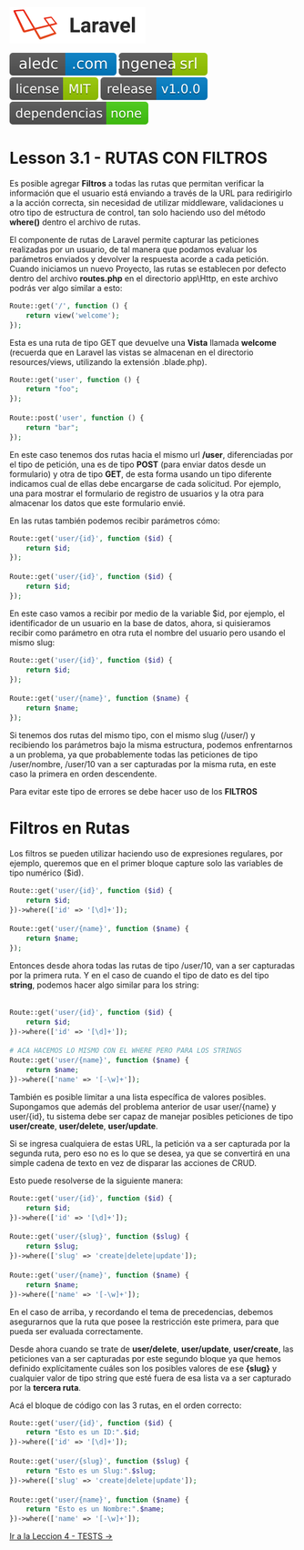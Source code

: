 ![Laravel](https://raw.githubusercontent.com/aledc7/Laravel/master/pirullo.png "Aledc.com")

[![aledc.com](https://github.com/aledc7/Scrum-Certification/blob/master/recursos/aledc.com.svg)](https://aledc.com)
[![ingenea.com.ar](https://github.com/aledc7/Scrum-Certification/blob/master/recursos/ingenea.svg)](http://ingenea.com.ar)
[![License](https://github.com/aledc7/Scrum-Certification/blob/master/recursos/mit-license.svg)](https://aledc.com)
[![GitHub release](https://github.com/aledc7/Scrum-Certification/blob/master/recursos/release.svg)](https://aledc.com)
[![Dependencies](https://github.com/aledc7/Scrum-Certification/blob/master/recursos/dependencias-none.svg)](https://aledc.com)
# Lesson 3.1 - RUTAS CON FILTROS




Es posible agregar __Filtros__ a todas las rutas que permitan verificar la información que el usuario está enviando a través de la URL para redirigirlo a la acción correcta, sin necesidad de utilizar middleware, validaciones u otro tipo de estructura de control, tan solo haciendo uso del método __where()__ dentro el archivo de rutas.

El componente de rutas de Laravel permite capturar las peticiones realizadas por un usuario, de tal manera que podamos evaluar los parámetros enviados y devolver la respuesta acorde a cada petición.  
Cuando iniciamos un nuevo Proyecto, las rutas se establecen por defecto dentro del archivo __routes.php__ en el directorio app\Http, en este archivo podrás ver algo similar a esto:

```php
Route::get('/', function () {
    return view('welcome');
});
```


Esta es una ruta de tipo GET que devuelve una __Vista__ llamada __welcome__ (recuerda que en Laravel las vistas se almacenan en el directorio resources/views, utilizando la extensión .blade.php).

```php
Route::get('user', function () {
    return "foo";
});

Route::post('user', function () {
    return "bar";
});
```


En este caso tenemos dos rutas hacia el mismo url __/user__, diferenciadas por el tipo de petición, una es de tipo __POST__ (para enviar datos desde un formulario) y otra de tipo __GET__, de esta forma usando un tipo diferente indicamos cual de ellas debe encargarse de cada solicitud. Por ejemplo, una para mostrar el formulario de registro de usuarios y la otra para almacenar los datos que este formulario envié.  

En las rutas también podemos recibir parámetros cómo:

```php
Route::get('user/{id}', function ($id) {
    return $id;
});
 
Route::get('user/{id}', function ($id) {
    return $id;
});
```

En este caso vamos a recibir por medio de la variable $id, por ejemplo, el identificador de un usuario en la base de datos, ahora, si quisieramos recibir como parámetro en otra ruta el nombre del usuario pero usando el mismo slug:

```php
Route::get('user/{id}', function ($id) {
    return $id;
});

Route::get('user/{name}', function ($name) {
    return $name;
});
```


Si tenemos dos rutas del mismo tipo, con el mismo slug (/user/) y recibiendo los parámetros bajo la misma estructura, podemos enfrentarnos a un problema, ya que probablemente todas las peticiones de tipo /user/nombre, /user/10 van a ser capturadas por la misma ruta, en este caso la primera en orden descendente.

Para evitar este tipo de errores se debe hacer uso de los __FILTROS__



# Filtros en Rutas

Los filtros se pueden utilizar haciendo uso de expresiones regulares, por ejemplo, queremos que en el primer bloque capture solo las variables de tipo numérico ($id).

```php
Route::get('user/{id}', function ($id) {
    return $id;
})->where(['id' => '[\d]+']);

Route::get('user/{name}', function ($name) {
    return $name;
});
````

Entonces desde ahora todas las rutas de tipo /user/10, van a ser capturadas por la primera ruta. 
Y en el caso de cuando el tipo de dato es del tipo __string__, podemos hacer algo similar para los string:

```php

Route::get('user/{id}', function ($id) {
    return $id;
})->where(['id' => '[\d]+']);

# ACA HACEMOS LO MISMO CON EL WHERE PERO PARA LOS STRINGS
Route::get('user/{name}', function ($name) {
    return $name;
})->where(['name' => '[-\w]+']);
```


También es posible limitar a una lista específica de valores posibles.  
Supongamos que además del problema anterior de usar user/{name} y user/{id}, tu sistema debe ser capaz de manejar posibles peticiones de tipo __user/create__, __user/delete__, __user/update__.

Si se ingresa cualquiera de estas URL, la petición va a ser capturada por la segunda ruta, pero eso no es lo que se desea, ya que se convertirá en una simple cadena de texto en vez de disparar las acciones de CRUD.

Esto puede resolverse de la siguiente manera:

```php
Route::get('user/{id}', function ($id) {
    return $id;
})->where(['id' => '[\d]+']);

Route::get('user/{slug}', function ($slug) { 
    return $slug; 
})->where(['slug' => 'create|delete|update']);

Route::get('user/{name}', function ($name) {
    return $name;
})->where(['name' => '[-\w]+']);
````

En el caso de arriba, y recordando el tema de precedencias, debemos asegurarnos que la ruta que posee la restricción este primera, para que pueda ser evaluada correctamente.

Desde ahora cuando se trate de __user/delete__, __user/update__, __user/create__, las peticiones van a ser capturadas por este segundo bloque ya que hemos definido explícitamente cuáles son los posibles valores de ese __{slug}__ y cualquier valor de tipo string que esté fuera de esa lista va a ser capturado por la __tercera ruta__.  

Acá el bloque de código con las 3 rutas, en el orden correcto:

```php
Route::get('user/{id}', function ($id) {
    return "Esto es un ID:".$id;
})->where(['id' => '[\d]+']);

Route::get('user/{slug}', function ($slug) {
    return "Esto es un Slug:".$slug;
})->where(['slug' => 'create|delete|update']);

Route::get('user/{name}', function ($name) {
    return "Esto es un Nombre:".$name;
})->where(['name' => '[-\w]+']);
````
 
 
 
[Ir a la Leccion 4 - TESTS ->](https://github.com/aledc7/Laravel/blob/master/lesson_4_Tests.md)
